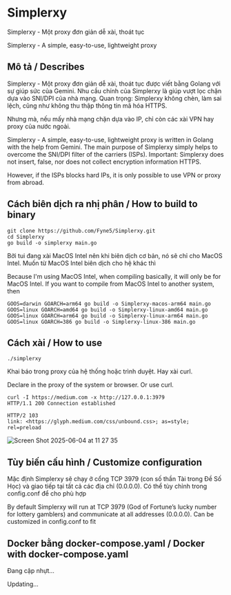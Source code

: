 # Simplerxy
Simplerxy - Một proxy đơn giản dễ xài, thoát tục

Simplerxy - A simple, easy-to-use, lightweight proxy

## Mô tả / Describes
Simplerxy - Một proxy đơn giản dễ xài, thoát tục được viết bằng Golang với sự giúp sức của Gemini. Nhu cầu chính của Simplerxy là giúp vượt lọc chặn dựa vào SNI/DPI của nhà mạng. Quan trọng: Simplerxy không chèn, làm sai lệch, cũng như không thu thập thông tin mã hóa HTTPS.

Nhưng mà, nếu mấy nhà mạng chặn dựa vào IP, chỉ còn các xài VPN hay proxy của nước ngoài.

Simplerxy - A simple, easy-to-use, lightweight proxy is written in Golang with the help from Gemini. The main purpose of Simplerxy simply helps to overcome the SNI/DPI filter of the carriers (ISPs). Important: Simplerxy does not insert, false, nor does not collect encryption information HTTPS.

However, if the ISPs blocks hard IPs, it is only possible to use VPN or proxy from abroad.

## Cách biên dịch ra nhị phân / How to build to binary
```
git clone https://github.com/Fyne5/Simplerxy.git
cd Simplerxy
go build -o simplerxy main.go
```
Bởi tui đang xài MacOS Intel nên khi biên dịch cơ bản, nó sẽ chỉ cho MacOS Intel. Muốn từ MacOS Intel biên dịch cho hệ khác thì

Because I'm using MacOS Intel, when compiling basically, it will only be for MacOS Intel. If you want to compile from MacOS Intel to another system, then
```
GOOS=darwin GOARCH=arm64 go build -o Simplerxy-macos-arm64 main.go
GOOS=linux GOARCH=amd64 go build -o Simplerxy-linux-amd64 main.go
GOOS=linux GOARCH=arm64 go build -o Simplerxy-linux-arm64 main.go
GOOS=linux GOARCH=386 go build -o Simplerxy-linux-386 main.go
```

## Cách xài / How to use
```
./simplerxy
```

Khai báo trong proxy của hệ thống hoặc trình duyệt. Hay xài curl.

Declare in the proxy of the system or browser. Or use curl.

```
curl -I https://medium.com -x http://127.0.0.1:3979
HTTP/1.1 200 Connection established

HTTP/2 103
link: <https://glyph.medium.com/css/unbound.css>; as=style; rel=preload
```
![Screen Shot 2025-06-04 at 11 27 35](https://github.com/user-attachments/assets/add4af1b-b60c-4008-ad82-21c36f91a4b8)

## Tùy biến cấu hình / Customize configuration
Mặc định Simplerxy sẽ chạy ở cổng TCP 3979 (con số thần Tài trong Đề Số Học) và giao tiếp tại tất cả các địa chỉ (0.0.0.0). Có thể tùy chỉnh trong config.conf để cho phù hợp

By default Simplerxy will run at TCP 3979 (God of Fortune’s lucky number for lottery gamblers) and communicate at all addresses (0.0.0.0). Can be customized in config.conf to fit

## Docker bằng docker-compose.yaml / Docker with docker-compose.yaml
Đang cập nhựt...

Updating...
